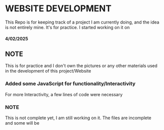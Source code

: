 # WEBSITE DEVELOPMENT
This Repo is for keeping track of a project I am currently doing, and the idea is not entirely mine. It's for practice.
I started working on it on 
#### 4/02/2025 

## NOTE
This is for practice and I don't own the pictures or any other materials used in the development of this project/Website

### Added some JavaScript for functionality/Interactivity
For more Interactivity, a few lines of code were necessary

### NOTE
This is not complete yet, I am still working on it.
The files are incomplete and some will be


